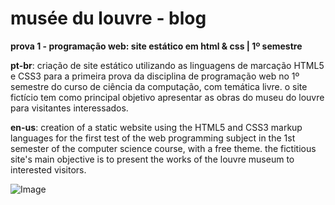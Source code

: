 # musée du louvre - blog
**prova 1 - programação web: site estático em html & css | 1º semestre**

**pt-br**: criação de site estático utilizando as linguagens de marcação HTML5 e CSS3 para a primeira prova da disciplina de programação web no 1º semestre do curso de ciência da computação, com temática livre. o site fictício tem como principal objetivo apresentar as obras do museu do louvre para visitantes interessados.

**en-us**: creation of a static website using the HTML5 and CSS3 markup languages for the first test of the web programming subject in the 1st semester of the computer science course, with a free theme. the fictitious site's main objective is to present the works of the louvre museum to interested visitors.

![Image](https://github.com/user-attachments/assets/ca23390f-0e52-4c2c-9faa-79e884fd933b)
